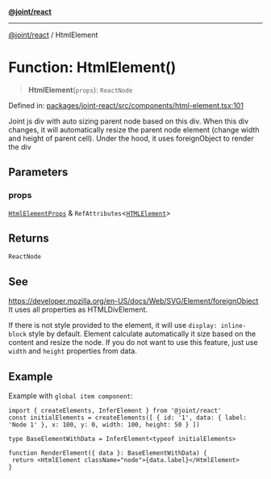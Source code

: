 [**@joint/react**](../README.md)

***

[@joint/react](../README.md) / HtmlElement

# Function: HtmlElement()

> **HtmlElement**(`props`): `ReactNode`

Defined in: [packages/joint-react/src/components/html-element.tsx:101](https://github.com/samuelgja/joint/blob/5100bfa1707e62a58cc3b7833d30969c8c4b52ed/packages/joint-react/src/components/html-element.tsx#L101)

Joint js div with auto sizing parent node based on this div.
When this div changes, it will automatically resize the parent node element (change width and height of parent cell).
Under the hood, it uses foreignObject to render the div

## Parameters

### props

[`HtmlElementProps`](../type-aliases/HtmlElementProps.md) & `RefAttributes`\<[`HTMLElement`](https://developer.mozilla.org/docs/Web/API/HTMLElement)\>

## Returns

`ReactNode`

## See

https://developer.mozilla.org/en-US/docs/Web/SVG/Element/foreignObject
It uses all properties as HTMLDivElement.

If there is not style provided to the element, it will use `display: inline-block` style by default.
Element calculate automatically it size based on the content and resize the node. If you do not want to use this feature, just use `width` and `height` properties from data.

## Example

Example with `global item component`:
```tsx
import { createElements, InferElement } from '@joint/react'
const initialElements = createElements([ { id: '1', data: { label: 'Node 1' }, x: 100, y: 0, width: 100, height: 50 } ])

type BaseElementWithData = InferElement<typeof initialElements>

function RenderElement({ data }: BaseElementWithData) {
 return <HtmlElement className="node">{data.label}</HtmlElement>
}
